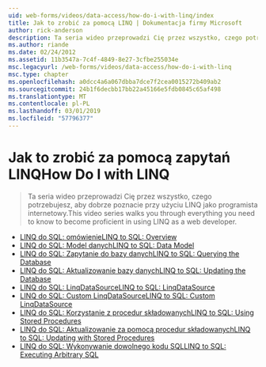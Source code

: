 ```yaml
---
uid: web-forms/videos/data-access/how-do-i-with-linq/index
title: Jak to zrobić za pomocą LINQ | Dokumentacja firmy Microsoft
author: rick-anderson
description: Ta seria wideo przeprowadzi Cię przez wszystko, czego potrzebujesz, aby dobrze poznacie przy użyciu LINQ jako programista internetowy.
ms.author: riande
ms.date: 02/24/2012
ms.assetid: 11b3547a-7c4f-4849-8e27-3cfbe255034e
msc.legacyurl: /web-forms/videos/data-access/how-do-i-with-linq
msc.type: chapter
ms.openlocfilehash: a0dcc4a6a067dbba7dce7f2cea0015272b409ab2
ms.sourcegitcommit: 24b1f6decbb17bb22a45166e5fdb0845c65af498
ms.translationtype: MT
ms.contentlocale: pl-PL
ms.lasthandoff: 03/01/2019
ms.locfileid: "57796377"
---
```

<a name="how-do-i-with-linq"></a><span data-ttu-id="88869-103">Jak to zrobić za pomocą zapytań LINQ</span><span class="sxs-lookup"><span data-stu-id="88869-103">How Do I with LINQ</span></span>
====================
> <span data-ttu-id="88869-104">Ta seria wideo przeprowadzi Cię przez wszystko, czego potrzebujesz, aby dobrze poznacie przy użyciu LINQ jako programista internetowy.</span><span class="sxs-lookup"><span data-stu-id="88869-104">This video series walks you through everything you need to know to become proficient in using LINQ as a web developer.</span></span>


- [<span data-ttu-id="88869-105">LINQ do SQL: omówienie</span><span class="sxs-lookup"><span data-stu-id="88869-105">LINQ to SQL: Overview</span></span>](how-do-i-linq-to-sql-overview.md)
- [<span data-ttu-id="88869-106">LINQ do SQL: Model danych</span><span class="sxs-lookup"><span data-stu-id="88869-106">LINQ to SQL: Data Model</span></span>](how-do-i-linq-to-sql-data-model.md)
- [<span data-ttu-id="88869-107">LINQ do SQL: Zapytanie do bazy danych</span><span class="sxs-lookup"><span data-stu-id="88869-107">LINQ to SQL: Querying the Database</span></span>](how-do-i-linq-to-sql-querying-the-database.md)
- [<span data-ttu-id="88869-108">LINQ do SQL: Aktualizowanie bazy danych</span><span class="sxs-lookup"><span data-stu-id="88869-108">LINQ to SQL: Updating the Database</span></span>](how-do-i-linq-to-sql-updating-the-database.md)
- [<span data-ttu-id="88869-109">LINQ do SQL: LinqDataSource</span><span class="sxs-lookup"><span data-stu-id="88869-109">LINQ to SQL: LinqDataSource</span></span>](how-do-i-linq-to-sql-linqdatasource.md)
- [<span data-ttu-id="88869-110">LINQ do SQL: Custom LinqDataSource</span><span class="sxs-lookup"><span data-stu-id="88869-110">LINQ to SQL: Custom LinqDataSource</span></span>](how-do-i-linq-to-sql-custom-linqdatasource.md)
- [<span data-ttu-id="88869-111">LINQ do SQL: Korzystanie z procedur składowanych</span><span class="sxs-lookup"><span data-stu-id="88869-111">LINQ to SQL: Using Stored Procedures</span></span>](how-do-i-linq-to-sql-using-stored-procedures.md)
- [<span data-ttu-id="88869-112">LINQ do SQL: Aktualizowanie za pomocą procedur składowanych</span><span class="sxs-lookup"><span data-stu-id="88869-112">LINQ to SQL: Updating with Stored Procedures</span></span>](how-do-i-linq-to-sql-updating-with-stored-procedures.md)
- [<span data-ttu-id="88869-113">LINQ do SQL: Wykonywanie dowolnego kodu SQL</span><span class="sxs-lookup"><span data-stu-id="88869-113">LINQ to SQL: Executing Arbitrary SQL</span></span>](how-do-i-linq-to-sql-executing-arbitrary-sql.md)
